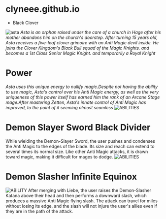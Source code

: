 # clyneee.github.io
* Black Clover

![asta](https://i.pinimg.com/originals/15/37/a7/1537a76c07952bbe69da01b8086a5f00.png)
*Asta is an orphan raised under the care of a church in Hage after his mother abandons him on the church's doorstep. After turning 15 years old, Asta receives a five-leaf clover grimoire with an Anti Magic devil inside. He joins the Clover Kingdom's Black Bull squad of the Magic Knights. and becomes a 1st Class Senior Magic Knight. and temporarily a Royal Knight*
# Power
*Asta uses this unique energy to nullify magic.Despite not having the ability to use magic, Asta's control over his Anti Magic energy, as well as the very uniqueness of this power itself has earned him the rank of an Arcane Stage mage.After mastering Zetten, Asta's innate control of Anti Magic has improved, to the point of it seeming almost seamless*
![ABILITIES](https://static.wikia.nocookie.net/blackclover/images/0/09/Bull_Thrust.png/revision/latest/scale-to-width-down/350?cb=20170602052508)
# Demon Slayer Sword Black Divider 
While wielding the Demon-Slayer Sword, the user pushes and condenses the Anti Magic to the edges of the blade.
Its size and reach can extend to several times its normal size. Like other Anti Magic attacks, it is drawn toward magic, making it difficult for mages to dodge.
![ABILITIES](https://static.wikia.nocookie.net/blackclover/images/1/15/Black_Divider.png/revision/latest/scale-to-width-down/1000?cb=20200128171354)
# Demon Slasher Infinite Equinox
![ABILITY](https://static.wikia.nocookie.net/blackclover/images/3/34/Infinite_Slash_Equinox.png/revision/latest/scale-to-width-down/1000?cb=20220420195129)
After merging with Liebe, the user raises the Demon-Slasher Katana above their head and then performs a downward slash, which produces a massive Anti Magic flying slash. The attack can travel for miles without losing its edge, and the slash will not injure the user's allies even if they are in the path of the attack.

